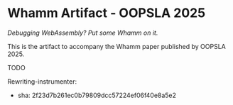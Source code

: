 # Whamm Artifact - OOPSLA 2025 #
_Debugging WebAssembly? Put some Whamm on it._

This is the artifact to accompany the Whamm paper published by OOPSLA 2025.

TODO

Rewriting-instrumenter:
- sha: 2f23d7b261ec0b79809dcc57224ef06f40e8a5e2